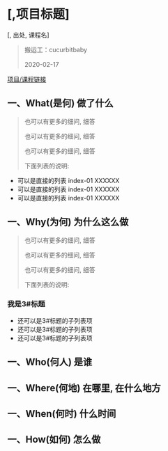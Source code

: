 # [,项目标题]
[, 出处, 课程名]

> 搬运工：cucurbitbaby
> 
> 2020-02-17　

[项目/课程链接](http://www.google.com)

## 一、What(是何) 做了什么
> 也可以有更多的细问, 细答
>
> 也可以有更多的细问, 细答
>
> 也可以有更多的细问, 细答
>
> 下面列表的说明:

-  可以是直接的列表 index-01 XXXXXX
-  可以是直接的列表 index-01 XXXXXX
-  可以是直接的列表 index-01 XXXXXX

## 一、Why(为何) 为什么这么做
> 也可以有更多的细问, 细答
>
> 也可以有更多的细问, 细答
>
> 也可以有更多的细问, 细答
>
> 下面列表的说明:

### 我是3#标题
-  还可以是3#标题的子列表项
-  还可以是3#标题的子列表项
-  还可以是3#标题的子列表项


## 一、Who(何人) 是谁

## 一、Where(何地) 在哪里, 在什么地方

## 一、When(何时) 什么时间

## 一、How(如何) 怎么做


